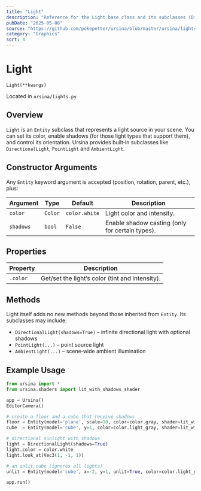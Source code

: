 ```yaml
---
title: "Light"
description: "Reference for the Light base class and its subclasses (DirectionalLight, PointLight, etc.), which provide scene illumination and shadow control."
pubDate: "2025-05-08"
source: "https://github.com/pokepetter/ursina/blob/master/ursina/lights.py"
category: "Graphics"
sort: 4
---
```


# Light

`Light(**kwargs)`

Located in `ursina/lights.py`

## Overview

`Light` is an `Entity` subclass that represents a light source in your scene. You can set its color, enable shadows (for those light types that support them), and control its orientation. Ursina provides built‑in subclasses like `DirectionalLight`, `PointLight` and `AmbientLight`.

## Constructor Arguments

Any `Entity` keyword argument is accepted (position, rotation, parent, etc.), plus:

| Argument     | Type    | Default | Description                                 |
|--------------|---------|---------|---------------------------------------------|
| `color`      | `Color` | `color.white` | Light color and intensity.              |
| `shadows`    | `bool`  | `False` | Enable shadow casting (only for certain types). |

## Properties

| Property    | Description                                         |
|-------------|-----------------------------------------------------|
| `.color`    | Get/set the light’s color (tint and intensity).     |

## Methods

Light itself adds no new methods beyond those inherited from `Entity`. Its subclasses may include:

- `DirectionalLight(shadows=True)` – infinite directional light with optional shadows  
- `PointLight(...)` – point source light  
- `AmbientLight(...)` – scene‑wide ambient illumination  

## Example Usage

```python
from ursina import *
from ursina.shaders import lit_with_shadows_shader

app = Ursina()
EditorCamera()

# create a floor and a cube that receive shadows
floor = Entity(model='plane', scale=10, color=color.gray, shader=lit_with_shadows_shader)
cube  = Entity(model='cube', y=1, color=color.light_gray, shader=lit_with_shadows_shader)

# directional sunlight with shadows
light = DirectionalLight(shadows=True)
light.color = color.white
light.look_at(Vec3(1, -1, 1))

# an unlit cube (ignores all lights)
unlit = Entity(model='cube', x=-2, y=1, unlit=True, color=color.light_gray)

app.run()
